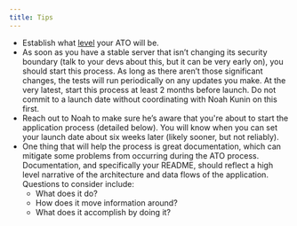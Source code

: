 ```yaml
---
title: Tips
---
```



* Establish what [level](ato/levels/) your ATO will be.
* As soon as you have a stable server that isn’t changing its security boundary (talk to your devs about this, but it can be very early on), you should start this process. As long as there aren’t those significant changes, the tests will run periodically on any updates you make. At the very latest, start this process at least 2 months before launch. Do not commit to a launch date without coordinating with Noah Kunin on this first.
* Reach out to Noah to make sure he’s aware that you're about to start the application process (detailed below). You will know when you can set your launch date about six weeks later (likely sooner, but not reliably).
* One thing that will help the process is great documentation, which can mitigate some problems from occurring during the ATO process. Documentation, and specifically your README, should reflect a high level narrative of the architecture and data flows of the application. Questions to consider include:
    * What does it do?
    * How does it move information around?
    * What does it accomplish by doing it?
